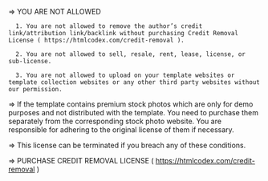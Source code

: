  => YOU ARE NOT ALLOWED

      1. You are not allowed to remove the author’s credit link/attribution link/backlink without purchasing Credit Removal License ( https://htmlcodex.com/credit-removal ).

      2. You are not allowed to sell, resale, rent, lease, license, or sub-license.

      3. You are not allowed to upload on your template websites or template collection websites or any other third party websites without our permission.
      
 => If the template contains premium stock photos which are only for demo purposes and not distributed with the template. You need to purchase them separately from the corresponding stock photo website. You are responsible for adhering to the original license of them if necessary.


 => This license can be terminated if you breach any of these conditions.


 => PURCHASE CREDIT REMOVAL LICENSE ( https://htmlcodex.com/credit-removal )
